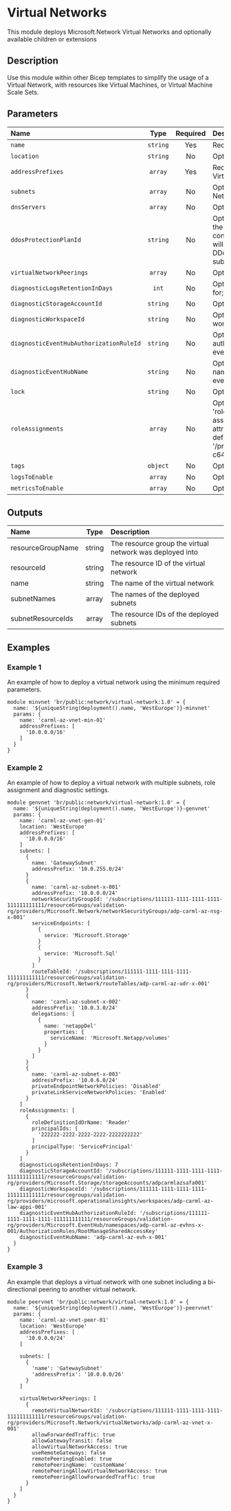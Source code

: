 # Virtual Networks

This module deploys Microsoft.Network Virtual Networks and optionally available children or extensions

## Description

Use this module within other Bicep templates to simpllfy the usage of a Virtual Network, with resources like Virtual Machines, or Virtual Machine Scale Sets.

## Parameters

| Name                                    | Type     | Required | Description                                                                                                                                                                                                                                                                                                                                                                                                    |
| :-------------------------------------- | :------: | :------: | :------------------------------------------------------------------------------------------------------------------------------------------------------------------------------------------------------------------------------------------------------------------------------------------------------------------------------------------------------------------------------------------------------------- |
| `name`                                  | `string` | Yes      | Required. The Virtual Network (vNet) Name.                                                                                                                                                                                                                                                                                                                                                                     |
| `location`                              | `string` | No       | Optional. Location for all resources.                                                                                                                                                                                                                                                                                                                                                                          |
| `addressPrefixes`                       | `array`  | Yes      | Required. An Array of 1 or more IP Address Prefixes for the Virtual Network.                                                                                                                                                                                                                                                                                                                                   |
| `subnets`                               | `array`  | No       | Optional. An Array of subnets to deploy to the Virtual Network.                                                                                                                                                                                                                                                                                                                                                |
| `dnsServers`                            | `array`  | No       | Optional. DNS Servers associated to the Virtual Network.                                                                                                                                                                                                                                                                                                                                                       |
| `ddosProtectionPlanId`                  | `string` | No       | Optional. Resource ID of the DDoS protection plan to assign the VNET to. If it's left blank, DDoS protection will not be configured. If it's provided, the VNET created by this template will be attached to the referenced DDoS protection plan. The DDoS protection plan can exist in the same or in a different subscription.                                                                               |
| `virtualNetworkPeerings`                | `array`  | No       | Optional. Virtual Network Peerings configurations                                                                                                                                                                                                                                                                                                                                                              |
| `diagnosticLogsRetentionInDays`         | `int`    | No       | Optional. Specifies the number of days that logs will be kept for; a value of 0 will retain data indefinitely.                                                                                                                                                                                                                                                                                                 |
| `diagnosticStorageAccountId`            | `string` | No       | Optional. Resource ID of the diagnostic storage account.                                                                                                                                                                                                                                                                                                                                                       |
| `diagnosticWorkspaceId`                 | `string` | No       | Optional. Resource ID of the diagnostic log analytics workspace.                                                                                                                                                                                                                                                                                                                                               |
| `diagnosticEventHubAuthorizationRuleId` | `string` | No       | Optional. Resource ID of the diagnostic event hub authorization rule for the Event Hubs namespace in which the event hub should be created or streamed to.                                                                                                                                                                                                                                                     |
| `diagnosticEventHubName`                | `string` | No       | Optional. Name of the diagnostic event hub within the namespace to which logs are streamed. Without this, an event hub is created for each log category.                                                                                                                                                                                                                                                       |
| `lock`                                  | `string` | No       | Optional. Specify the type of lock.                                                                                                                                                                                                                                                                                                                                                                            |
| `roleAssignments`                       | `array`  | No       | Optional. Array of role assignment objects that contain the 'roleDefinitionIdOrName' and 'principalId' to define RBAC role assignments on this resource. In the roleDefinitionIdOrName attribute, you can provide either the display name of the role definition, or its fully qualified ID in the following format: '/providers/Microsoft.Authorization/roleDefinitions/c2f4ef07-c644-48eb-af81-4b1b4947fb11' |
| `tags`                                  | `object` | No       | Optional. Tags of the resource.                                                                                                                                                                                                                                                                                                                                                                                |
| `logsToEnable`                          | `array`  | No       | Optional. The name of logs that will be streamed.                                                                                                                                                                                                                                                                                                                                                              |
| `metricsToEnable`                       | `array`  | No       | Optional. The name of metrics that will be streamed.                                                                                                                                                                                                                                                                                                                                                           |

## Outputs

| Name              | Type   | Description                                              |
| :---------------- | :----: | :------------------------------------------------------- |
| resourceGroupName | string | The resource group the virtual network was deployed into |
| resourceId        | string | The resource ID of the virtual network                   |
| name              | string | The name of the virtual network                          |
| subnetNames       | array  | The names of the deployed subnets                        |
| subnetResourceIds | array  | The resource IDs of the deployed subnets                 |

## Examples

### Example 1

An example of how to deploy a virtual network using the minimum required parameters.

```bicep
module minvnet 'br/public:network/virtual-network:1.0' = {
  name: '${uniqueString(deployment().name, 'WestEurope')}-minvnet'
  params: {
    name: 'carml-az-vnet-min-01'
    addressPrefixes: [
      '10.0.0.0/16'
    ]
  }
}
```

### Example 2

An example of how to deploy a virtual network with multiple subnets, role assignment and diagnostic settings.

```bicep
module genvnet 'br/public:network/virtual-network:1.0' = {
  name: '${uniqueString(deployment().name, 'WestEurope')}-genvnet'
  params: {
    name: 'carml-az-vnet-gen-01'
    location: 'WestEurope'
    addressPrefixes: [
      '10.0.0.0/16'
    ]
    subnets: [
      {
        name: 'GatewaySubnet'
        addressPrefix: '10.0.255.0/24'
      }
      {
        name: 'carml-az-subnet-x-001'
        addressPrefix: '10.0.0.0/24'
        networkSecurityGroupId: '/subscriptions/111111-1111-1111-1111-111111111111/resourceGroups/validation-rg/providers/Microsoft.Network/networkSecurityGroups/adp-carml-az-nsg-x-001'
        serviceEndpoints: [
          {
            service: 'Microsoft.Storage'
          }
          {
            service: 'Microsoft.Sql'
          }
        ]
        routeTableId: '/subscriptions/111111-1111-1111-1111-111111111111/resourceGroups/validation-rg/providers/Microsoft.Network/routeTables/adp-carml-az-udr-x-001'
      }
      {
        name: 'carml-az-subnet-x-002'
        addressPrefix: '10.0.3.0/24'
        delegations: [
          {
            name: 'netappDel'
            properties: {
              serviceName: 'Microsoft.Netapp/volumes'
            }
          }
        ]
      }
      {
        name: 'carml-az-subnet-x-003'
        addressPrefix: '10.0.6.0/24'
        privateEndpointNetworkPolicies: 'Disabled'
        privateLinkServiceNetworkPolicies: 'Enabled'
      }
    ]
    roleAssignments: [
      {
        roleDefinitionIdOrName: 'Reader'
        principalIds: [
          '222222-2222-2222-2222-2222222222'
        ]
        principalType: 'ServicePrincipal'
      }
    ]
    diagnosticLogsRetentionInDays: 7
    diagnosticStorageAccountId: '/subscriptions/111111-1111-1111-1111-111111111111/resourceGroups/validation-rg/providers/Microsoft.Storage/storageAccounts/adpcarmlazsafa001'
    diagnosticWorkspaceId: '/subscriptions/111111-1111-1111-1111-111111111111/resourcegroups/validation-rg/providers/microsoft.operationalinsights/workspaces/adp-carml-az-law-appi-001'
    diagnosticEventHubAuthorizationRuleId: '/subscriptions/111111-1111-1111-1111-111111111111/resourceGroups/validation-rg/providers/Microsoft.EventHub/namespaces/adp-carml-az-evhns-x-001/AuthorizationRules/RootManageSharedAccessKey'
    diagnosticEventHubName: 'adp-carml-az-evh-x-001'
  }
}
```

### Example 3

An example that deploys a virtual network with one subnet including a bi-directional peering to another virtual network.

```bicep
module peervnet 'br/public:network/virtual-network:1.0' = {
  name: '${uniqueString(deployment().name, 'WestEurope')}-peervnet'
  params: {
    name: 'carml-az-vnet-peer-01'
    location: 'WestEurope'
    addressPrefixes: [
      '10.0.0.0/24'
    ]

    subnets: [
      {
        'name': 'GatewaySubnet'
        'addressPrefix': '10.0.0.0/26'
      }
    ]

    virtualNetworkPeerings: [
      {
        remoteVirtualNetworkId: '/subscriptions/111111-1111-1111-1111-111111111111/resourceGroups/validation-rg/providers/Microsoft.Network/virtualNetworks/adp-carml-az-vnet-x-001'
        allowForwardedTraffic: true
        allowGatewayTransit: false
        allowVirtualNetworkAccess: true
        useRemoteGateways: false
        remotePeeringEnabled: true
        remotePeeringName: 'customName'
        remotePeeringAllowVirtualNetworkAccess: true
        remotePeeringAllowForwardedTraffic: true
      }
    ]
  }
}
```